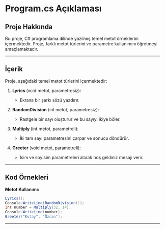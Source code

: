 # Program.cs Açıklaması

## Proje Hakkında
Bu proje, C# programlama dilinde yazılmış temel metot örneklerini içermektedir. Proje, farklı metot türlerini ve parametre kullanımını öğretmeyi amaçlamaktadır.

---

## İçerik
Proje, aşağıdaki temel metot türlerini içermektedir:

1. **Lyrics** (void metot, parametresiz):
   - Ekrana bir şarkı sözü yazdırır.

2. **RandomDivision** (int metot, parametresiz):
   - Rastgele bir sayı oluşturur ve bu sayıyı ikiye böler.

3. **Multiply** (int metot, parametreli):
   - İki tam sayı parametresini çarpar ve sonucu döndürür.

4. **Greeter** (void metot, parametreli):
   - İsim ve soyisim parametreleri alarak hoş geldiniz mesajı verir.

---

## Kod Örnekleri
**Metot Kullanımı:**
```csharp
Lyrics();
Console.WriteLine(RandomDivision());
int number = Multiply(32, 14);
Console.WriteLine(number);
Greeter("Kutay", "Özcan");
```

---



